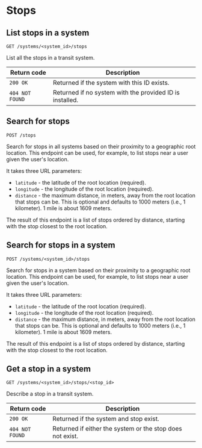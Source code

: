 
# Stops

## List stops in a system

`GET /systems/<system_id>/stops`


List all the stops in a transit system.

Return code     | Description
----------------|-------------
`200 OK`        | Returned if the system with this ID exists.
`404 NOT FOUND` | Returned if no system with the provided ID is installed.

## Search for stops

`POST /stops`


Search for stops in all systems based on their proximity to a geographic root location.
This endpoint can be used, for example, to list stops near a user given the user's location.

It takes three URL parameters:

- `latitude` - the latitude of the root location (required).
- `longitude` - the longitude of the root location (required).
- `distance` - the maximum distance, in meters, away from the root location that stops can be.
            This is optional and defaults to 1000 meters (i.e., 1 kilometer). 1 mile is about 1609 meters.

The result of this endpoint is a list of stops ordered by distance, starting with the stop
closest to the root location.

## Search for stops in a system

`POST /systems/<system_id>/stops`


Search for stops in a system based on their proximity to a geographic root location.
This endpoint can be used, for example, to list stops near a user given the user's location.

It takes three URL parameters:

- `latitude` - the latitude of the root location (required).
- `longitude` - the longitude of the root location (required).
- `distance` - the maximum distance, in meters, away from the root location that stops can be.
            This is optional and defaults to 1000 meters (i.e., 1 kilometer). 1 mile is about 1609 meters.

The result of this endpoint is a list of stops ordered by distance, starting with the stop
closest to the root location.

## Get a stop in a system

`GET /systems/<system_id>/stops/<stop_id>`


Describe a stop in a transit system.

Return code         | Description
--------------------|-------------
`200 OK`            | Returned if the system and stop exist.
`404 NOT FOUND`     | Returned if either the system or the stop does not exist.
